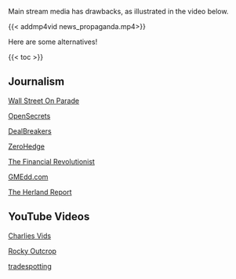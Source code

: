 Main stream media has drawbacks, as illustrated in the video below.

{{< addmp4vid news_propaganda.mp4>}}

Here are some alternatives!

{{< toc >}}

## Journalism
[Wall Street On Parade](https://wallstreetonparade.com/)

[OpenSecrets](https://www.opensecrets.org/)

[DealBreakers](https://dealbreaker.com/)

[ZeroHedge](https://www.zerohedge.com/)

[The Financial Revolutionist](https://thefr.com/)

[GMEdd.com](https://gmedd.com/)

[The Herland Report](https://hannenabintuherland.com/)

## YouTube Videos
[Charlies Vids](https://www.youtube.com/channel/UCIDaSv47u-Y8uXfbkmEGaxw)

[Rocky Outcrop](https://www.youtube.com/rockyoutcrop)

[tradespotting](https://www.youtube.com/tradespotting)
